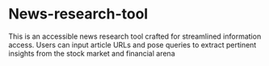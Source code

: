 # News-research-tool
This is an accessible news research tool crafted for streamlined information access. Users can input article URLs and pose queries to extract pertinent insights from the stock market and financial arena
